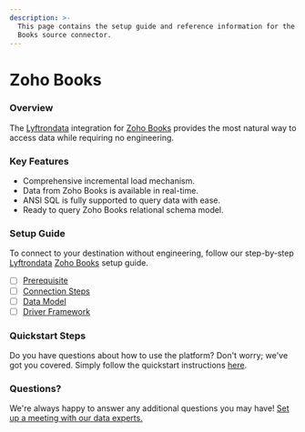 ```yaml
---
description: >-
  This page contains the setup guide and reference information for the Zoho
  Books source connector.
---
```


# Zoho Books

### Overview

The [Lyftrondata](https://www.lyftrondata.com/) integration for [Zoho Books](https://www.lyftrondata.com/integration/finance-analytics/zohobooks/) provides the most natural way to access data while requiring no engineering.

### Key Features

* Comprehensive incremental load mechanism.
* Data from Zoho Books is available in real-time.
* ANSI SQL is fully supported to query data with ease.
* Ready to query Zoho Books relational schema model.

### Setup Guide

To connect to your destination without engineering, follow our step-by-step [Lyftrondata](https://www.lyftrondata.com/) [Zoho Books](https://www.lyftrondata.com/integration/finance-analytics/zohobooks/) setup guide.

* [ ] [Prerequisite](prerequisite.md)
* [ ] [Connection Steps](connection-steps.md)
* [ ] [Data Model](data-model/erd.md)
* [ ] [Driver Framework](driver-framework/)

### Quickstart Steps

Do you have questions about how to use the platform? Don't worry; we've got you covered. Simply follow the quickstart instructions [here](../../).

### Questions? <a href="#questions" id="questions"></a>

We're always happy to answer any additional questions you may have! [Set up a meeting with our data experts.](https://www.lyftrondata.com/book-a-meeting/)
